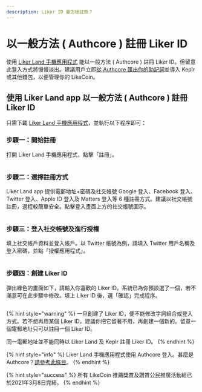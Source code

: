 ```yaml
---
description: Liker ID 要怎樣註冊？
---
```


# 以一般方法 ( Authcore ) 註冊 Liker ID

使用 [Liker Land 手機應用程式](https://liker.land/getapp) 能以一般方法 ( Authcore ) 註冊 Liker ID。但留意此登入方式將慢慢淡出。建議用戶立即[從 Authcore 匯出你的助記詞](../export-seed-words.md)並導入 Keplr 或其他錢包，以便管理你的 LikeCoin。

## 使用 Liker Land app 以一般方法 ( Authcore ) 註冊 Liker ID

只需下載 [Liker Land 手機應用程式](../../liker-land/download.md)，並執行以下程序即可：

### 步驟一：開始註冊 <a href="#1" id="1"></a>

打開 Liker Land 手機應用程式，點擊「註冊」。

<figure><img src="../../../.gitbook/assets/signup 01.png" alt=""><figcaption></figcaption></figure>

### 步驟二：選擇註冊方式

Liker Land app 提供電郵地址+密碼及社交帳號 Google 登入、Facebook 登入、Twitter 登入、Apple ID 登入及 Matters 登入等 6 種註冊方式。建議以社交帳號註冊，過程較簡單安全。點擊登入畫面上方的社交帳號圖示。

<figure><img src="../../../.gitbook/assets/signup 02.png" alt=""><figcaption></figcaption></figure>

### 步驟三：登入社交帳號及進行授權

填上社交帳戶資料並登入帳戶。以 Twitter 帳號為例，請填入 Twitter 用戶名稱及登入密碼，並點「授權應用程式」。

<figure><img src="../../../.gitbook/assets/signup 03.png" alt=""><figcaption></figcaption></figure>

### 步驟四：創建 Liker ID

彈出綠色的畫面如下，請輸入你喜歡的 Liker ID。系統已為你預設選了一個，若不滿意可在此步驟中修改。填上 Liker ID 後，選「確認」完成程序。

<figure><img src="../../../.gitbook/assets/signup 04.png" alt=""><figcaption></figcaption></figure>

{% hint style="warning" %}
一旦創建了 Liker ID，便不能修改字詞組合或登入方式。若不想再用某個 Liker ID，建議你把它留著不用，再創建一個新的。留意一個電郵地址只可以註冊一個 Liker ID。

同一電郵地址並不能同時以 Liker Land 及 Keplr 註冊 Liker ID。
{% endhint %}

{% hint style="info" %}
Liker Land 手機應用程式使用 Authcore 登入。甚麼是 Authcore？[請參考此條目](what-is-authcore.md)。
{% endhint %}

{% hint style="success" %}
所有 LikeCoin 推薦獎賞及讚賞公民推廣活動經已於2021年3月8日完結。
{% endhint %}
